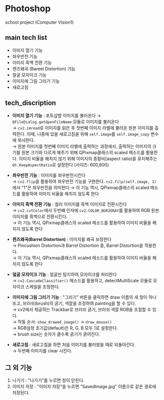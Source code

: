 # Photoshop
school project (Computer Vision1)

## main tech list
* 이미지 열기 기능
* 좌우반전 기능
* 이미지 흑백 전환 기능
* 렌즈왜곡 (Bareel Distortion) 기능
* 얼굴 모자이크 기능
* 이미지에 그림 그리기 기능
* 새로고침

## tech_discription
* **이미지 열기 기능**
: 포토샵할 이미지를 불러온다
→` QFileDialog.getOpenFileName` 모듈로 이미지를 불러온다    
→ `cv2.imread`로 이미지를 읽은 후 첫번째 이미지 라벨에 불러온 원본 이미지를 출력한다. 이때, 나중에 있을 새로고침을 위해 `self.image`를 `self.image_copy` 변수에 복사한다.    
→ 원본 이미지를 첫번째 이미지 라벨에 출력하는 과정에서, 출력하는 이미지의 크기를 원본 크기와 다르게 해주기 위해 QPixmap클래스의 scaled 메소드를 활용한다. 이미지 비율을 해치지 않기 위해 이미지의 종횡비(aspect ratio)을 유지해주는 `Qt.KeepAspectRatio`로 설정한다 (사이즈: 600,600)    

* **좌우반전 기능**
: 이미지를 좌우반전시킨다   
→ `cv2.flip`을 활용하여 좌우반전 기능을 구현한다. `cv2.filp(self.image, 1)`에서 "1"은 좌우반전을 의미한다
→ 이 기능 역시, QPixmap클래스의 scaled 메소드를 활용하여 이미지 비율을 해치지 않도록 한다   

* **이미지 흑백 전환 기능**
: 컬러 이미지를 흑백 이미지로 전환시킨다   
→ `cv2.cvtColor`에서 두번째 인자에 `cv2.COLOR_BGR2GRAY`를 활용하여 RGB 원본 이미지를 흑백으로 전환시킨다.   
→ 이 기능 역시, QPixmap클래스의 scaled 메소드를 활용하여 이미지 비율을 해치지 않도록 한다  

* **렌즈왜곡(Barrel Distortion)**
: 이미지를 왜곡 보정한다    
→ Pincushion Distortion과 Barrel Distortion 중, Barrel Distortion을 적용한다.  
→ 이 기능 역시, QPixmap클래스의 scaled 메소드를 활용하여 이미지 비율을 해치지 않도록 한다  

* **얼굴 모자이크 기능**
: 얼굴만 탐지하여 모자이크를 처리한다   
→ `cv2.CascadeClassifier()` 메소드를 활용하고, detectMultiScale 모듈로 모자이크 스케일을 조정한다.    

* **이미지에 그림 그리기 기능**
: "그리기" 버튼을 클릭하면 draw 이름의 새 창이 하나 뜨고, 브러쉬(brush)의 굵기, 색깔을 조정하여 painting을 할 수 있다.    
→ cv2에서 제공하는 Trackbar로 브러쉬 굵기, 브러쉬 색깔 RGB을 조절할 수 있다.   
→ 작동 순서: `show_drawed_image()` → `draw_mouse()`   
→ RGB설정 초기값(default)은 R, G, B 모두 1로 설정한다.    
→ brush size는 숫자가 클수록 굵기가 굵어진다.    

* **새로고침**
: 새로고침을 하면 처음 이미지를 불러왔을 때로 되돌아간다.   
→ 두번째 이미지를 clear 시킨다.

## 그 외 기능
1. 나가기 : "나가기"를 누르면 창이 닫힌다.
2. 이미지 저장 : "이미지 저장"을 누르면 "SavedImage.jpg" 이름으로 같은 경로에 저장된다.

